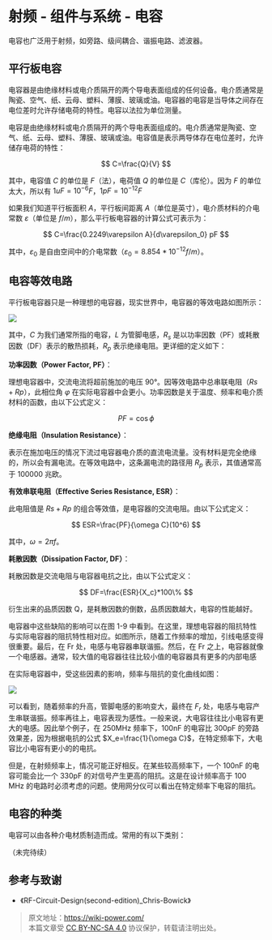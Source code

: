 # 射频 - 组件与系统 - 电容

电容也广泛用于射频，如旁路、级间耦合、谐振电路、滤波器。

## 平行板电容

电容器是由绝缘材料或电介质隔开的两个导电表面组成的任何设备。电介质通常是陶瓷、空气、纸、云母、塑料、薄膜、玻璃或油。电容器的电容是当导体之间存在电位差时允许存储电荷的特性。电容以法拉为单位测量。

电容是由绝缘材料或电介质隔开的两个导电表面组成的。电介质通常是陶瓷、空气、纸、云母、塑料、薄膜、玻璃或油。电容值是表示两导体存在电位差时，允许储存电荷的特性：

$$
C=\frac{Q}{V}
$$

其中，电容值 $C$ 的单位是 $F$（法），电荷值 $Q$ 的单位是 $C$（库伦）。因为 $F$ 的单位太大，所以有 $1uF=10^{-6}F$，$1pF=10^{-12}F$

如果我们知道平行板面积 $A$，平行板间距离 $A$（单位是英寸），电介质材料的介电常数 $\varepsilon$（单位是 $f/m$），那么平行板电容器的计算公式可表示为：

$$
C=\frac{0.2249\varepsilon A}{d\varepsilon_0} pF
$$

其中，$\varepsilon_0$ 是自由空间中的介电常数（$\varepsilon_0=8.854*10^{-12}f/m$）。

## 电容等效电路

平行板电容器只是一种理想的电容器，现实世界中，电容器的等效电路如图所示：

![](https://img.wiki-power.com/d/wiki-media/img/20220411143753.png)

其中，$C$ 为我们通常所指的电容，$L$ 为管脚电感，$R_s$ 是以功率因数（PF）或耗散因数（DF）表示的散热损耗，$R_p$ 表示绝缘电阻。更详细的定义如下：

**功率因数（Power Factor, PF）**：

理想电容器中，交流电流将超前施加的电压 90°。因等效电路中总串联电阻（$Rs + Rp$），此相位角 $φ$ 在实际电容器中会更小。功率因数是关于温度、频率和电介质材料的函数，由以下公式定义：

$$
PF=\cos \phi
$$

**绝缘电阻（Insulation Resistance）**：

表示在施加电压的情况下流过电容器电介质的直流电流量。没有材料是完全绝缘的，所以会有漏电流。在等效电路中，这条漏电流的路径用 $R_p$ 表示，其值通常高于 100000 兆欧。

**有效串联电阻（Effective Series Resistance, ESR）**：

此电阻值是 $Rs + Rp$ 的组合等效值，是电容器的交流电阻。由以下公式定义：

$$
ESR=\frac{PF}{\omega C}(10^6)
$$

其中，$\omega=2 \pi f$。

**耗散因数（Dissipation Factor, DF）**：

耗散因数是交流电阻与电容器电抗之比，由以下公式定义：

$$
DF=\frac{ESR}{X_c}*100\%
$$

衍生出来的品质因数 Q，是耗散因数的倒数，品质因数越大，电容的性能越好。

电容器中这些缺陷的影响可以在图 1-9 中看到。在这里，理想电容器的阻抗特性与实际电容器的阻抗特性相对应。如图所示，随着工作频率的增加，引线电感变得很重要。最后，在 Fr 处，电感与电容器串联谐振。然后，在 Fr 之上，电容器就像一个电感器。通常，较大值的电容器往往比较小值的电容器具有更多的内部电感

在实际电容器中，受这些因素的影响，频率与阻抗的变化曲线如图：

![](https://img.wiki-power.com/d/wiki-media/img/20220411152818.png)

可以看到，随着频率的升高，管脚电感的影响变大，最终在 $F_r$ 处，电感与电容产生串联谐振。频率再往上，电容表现为感性。一般来说，大电容往往比小电容有更大的电感。因此举个例子，在 250MHz 频率下，100nF 的电容比 300pF 的旁路效果差，因为根据电抗的公式 $X_e=\frac{1}{\omega C}$，在特定频率下，大电容比小电容有更小的的电抗。

但是，在射频频率上，情况可能正好相反。在某些较高频率下，一个 100nF 的电容可能会比一个 330pF 的对信号产生更高的阻抗。这是在设计频率高于 100 MHz 的电路时必须考虑的问题。使用网分仪可以看出在特定频率下电容的阻抗。

## 电容的种类

电容可以由各种介电材质制造而成。常用的有以下类别：

（未完待续）

## 参考与致谢

- 《RF-Circuit-Design(second-edition)\_Chris-Bowick》

> 原文地址：<https://wiki-power.com/>  
> 本篇文章受 [CC BY-NC-SA 4.0](https://creativecommons.org/licenses/by/4.0/deed.zh) 协议保护，转载请注明出处。
